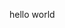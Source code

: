 hello world

<!---
rogierok/rogierok is a ✨ special ✨ repository because its `README.md` (this file) appears on your GitHub profile.
You can click the Preview link to take a look at your changes.
--->
